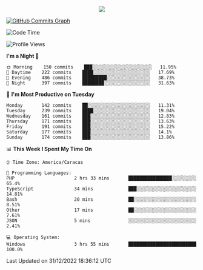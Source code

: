 <p align="center">
  <a href="http://www.github.com/thevacs">
    <img src="https://github-readme-streak-stats.herokuapp.com/?user=thevacs&stroke=ffffff&background=1c1917&ring=0891b2&fire=0891b2&currStreakNum=ffffff&currStreakLabel=0891b2&sideNums=ffffff&sideLabels=ffffff&dates=ffffff&hide_border=true" />
  </a>
  
  <a href="http://www.github.com/thevacs"><img src="https://github-readme-activity-graph.cyclic.app/graph?username=thevacs&bg_color=000000&color=ffffff&line=ff0000&point=ebebeb&area=true&hide_border=true" alt="GitHub Commits Graph" /></a>
  
</p>

<!--START_SECTION:waka-->
![Code Time](http://img.shields.io/badge/Code%20Time-994%20hrs%2052%20mins-blue)

![Profile Views](http://img.shields.io/badge/Profile%20Views-5-blue)

**I'm a Night 🦉** 

```text
🌞 Morning    150 commits    ███░░░░░░░░░░░░░░░░░░░░░░   11.95% 
🌆 Daytime    222 commits    ████░░░░░░░░░░░░░░░░░░░░░   17.69% 
🌃 Evening    486 commits    █████████░░░░░░░░░░░░░░░░   38.73% 
🌙 Night      397 commits    ████████░░░░░░░░░░░░░░░░░   31.63%

```
📅 **I'm Most Productive on Tuesday** 

```text
Monday       142 commits    ██░░░░░░░░░░░░░░░░░░░░░░░   11.31% 
Tuesday      239 commits    ████░░░░░░░░░░░░░░░░░░░░░   19.04% 
Wednesday    161 commits    ███░░░░░░░░░░░░░░░░░░░░░░   12.83% 
Thursday     171 commits    ███░░░░░░░░░░░░░░░░░░░░░░   13.63% 
Friday       191 commits    ███░░░░░░░░░░░░░░░░░░░░░░   15.22% 
Saturday     177 commits    ███░░░░░░░░░░░░░░░░░░░░░░   14.1% 
Sunday       174 commits    ███░░░░░░░░░░░░░░░░░░░░░░   13.86%

```


📊 **This Week I Spent My Time On** 

```text
⌚︎ Time Zone: America/Caracas

💬 Programming Languages: 
PHP                      2 hrs 33 mins       ████████████████░░░░░░░░░   65.4% 
TypeScript               34 mins             ███░░░░░░░░░░░░░░░░░░░░░░   14.81% 
Bash                     20 mins             ██░░░░░░░░░░░░░░░░░░░░░░░   8.51% 
Other                    17 mins             ██░░░░░░░░░░░░░░░░░░░░░░░   7.61% 
JSON                     5 mins              ░░░░░░░░░░░░░░░░░░░░░░░░░   2.41%

💻 Operating System: 
Windows                  3 hrs 55 mins       █████████████████████████   100.0%

```


 Last Updated on 31/12/2022 18:36:12 UTC
<!--END_SECTION:waka-->
